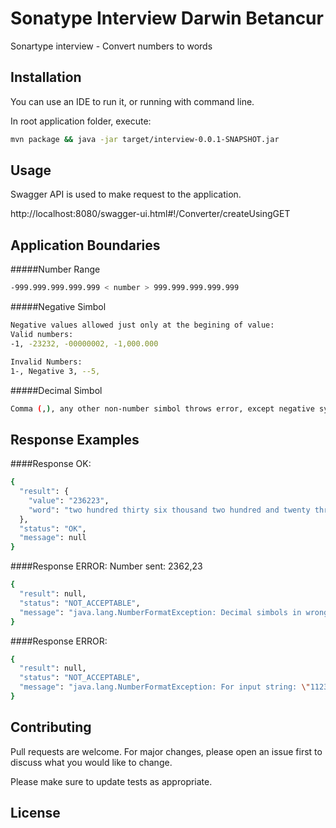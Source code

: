# Sonatype Interview Darwin Betancur

Sonartype interview - Convert numbers to words

## Installation

You can use an IDE to run it, or running with command line.

In root application folder, execute:
```bash
mvn package && java -jar target/interview-0.0.1-SNAPSHOT.jar
```

## Usage
Swagger API is used to make request to the application.

http://localhost:8080/swagger-ui.html#!/Converter/createUsingGET

## Application Boundaries
#####Number Range
```bash
-999.999.999.999.999 < number > 999.999.999.999.999
```
#####Negative Simbol
```bash
Negative values allowed just only at the begining of value:
Valid numbers:
-1, -23232, -00000002, -1,000.000

Invalid Numbers:
1-, Negative 3, --5,

```
#####Decimal Simbol
```bash
Comma (,), any other non-number simbol throws error, except negative symbol (-)
```

## Response Examples
####Response OK:
```bash
{
  "result": {
    "value": "236223",
    "word": "two hundred thirty six thousand two hundred and twenty three"
  },
  "status": "OK",
  "message": null
}
```
####Response ERROR: Number sent: 2362,23
```bash
{
  "result": null,
  "status": "NOT_ACCEPTABLE",
  "message": "java.lang.NumberFormatException: Decimal simbols in wrong position"
}

```

####Response ERROR:
```bash
{
  "result": null,
  "status": "NOT_ACCEPTABLE",
  "message": "java.lang.NumberFormatException: For input string: \"1123A\""
}

```

## Contributing
Pull requests are welcome. For major changes, please open an issue first to discuss what you would like to change.

Please make sure to update tests as appropriate.

## License